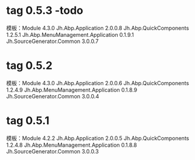 # tag 0.5.3 -todo

模板：Module 4.3.0
Jh.Abp.Application 2.0.0.8
Jh.Abp.QuickComponents 1.2.5.1
Jh.Abp.MenuManagement.Application 0.1.9.1
Jh.SourceGenerator.Common 3.0.0.7

# tag 0.5.2

模板：Module 4.3.0
Jh.Abp.Application 2.0.0.6
Jh.Abp.QuickComponents 1.2.4.9
Jh.Abp.MenuManagement.Application 0.1.8.9
Jh.SourceGenerator.Common 3.0.0.4

# tag 0.5.1

模板：Module 4.2.2
Jh.Abp.Application 2.0.0.5
Jh.Abp.QuickComponents 1.2.4.8
Jh.Abp.MenuManagement.Application 0.1.8.8
Jh.SourceGenerator.Common 3.0.0.3
